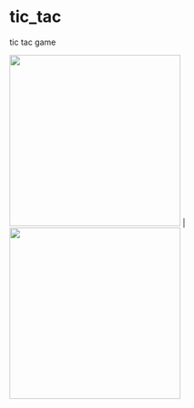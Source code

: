 # tic_tac

tic tac game



<img src="https://user-images.githubusercontent.com/83156289/151628847-fa842a8f-779f-4eaa-98eb-dda6fcf68026.png" width="300">  |  <img src="https://user-images.githubusercontent.com/83156289/151628852-6db4b6b7-05cf-4467-8263-22e83ab708ea.png" width="300">




